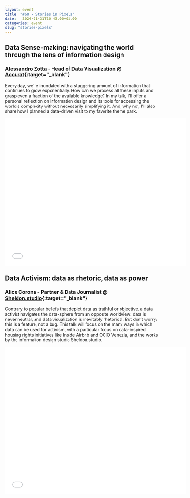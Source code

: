 ```yaml
---
layout: event
title: "#60 - Stories in Pixels"
date:   2024-01-31T20:45:00+02:00
categories: event
slug: "stories-pixels"
---
```


## Data Sense-making: navigating the world through the lens of information design

### Alessandro Zotta - Head of Data Visualization @ [Accurat](//accurat.it){:target="_blank"}

Every day, we're inundated with a staggering amount of information that continues to grow exponentially. How can we process all these inputs and grasp even a fraction of the available knowledge? In my talk, I'll offer a personal reflection on information design and its tools for accessing the world's complexity without necessarily simplifying it. And, why not, I'll also share how I planned a data-driven visit to my favorite theme park.

<iframe src="//www.slideshare.net/slideshow/embed_code/key/1drF5tYedEdnvR" width="595" height="485" frameborder="0" marginwidth="0" marginheight="0" scrolling="no" allowfullscreen> </iframe>


## Data Activism: data as rhetoric, data as power

### Alice Corona - Partner & Data Journalist @ [Sheldon.studio](//sheldon.studio){:target="_blank"}

Contrary to popular beliefs that depict data as truthful or objective, a data activist navigates the data-sphere from an opposite worldview: data is never neutral, and data visualization is inevitably rhetorical. But don’t worry: this is a feature, not a bug. This talk will focus on the many ways in which data can be used for activism, with a particular focus on data-inspired housing rights initiatives like Inside Airbnb and OCIO Venezia, and the works by the information design studio Sheldon.studio.

<iframe src="//www.slideshare.net/slideshow/embed_code/key/lqwA579M8hfqmv" width="595" height="485" frameborder="0" marginwidth="0" marginheight="0" scrolling="no" allowfullscreen> </iframe>